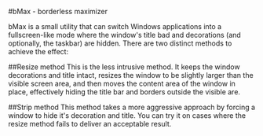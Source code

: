 #bMax - borderless maximizer

bMax is a small utility that can switch Windows applications into a fullscreen-like mode where the window's title bad and decorations (and optionally, the taskbar) are hidden. There are two distinct methods to achieve the effect:

##Resize method
This is the less intrusive method. It keeps the window decorations and title intact, resizes the window to be slightly larger than the visible screen area, and then moves the content area of the window in place, effectively hiding the title bar and borders outside the visible are.

##Strip method
This method takes a more aggressive approach by forcing a window to hide it's decoration and title. You can try it on cases where the resize method fails to deliver an acceptable result.
